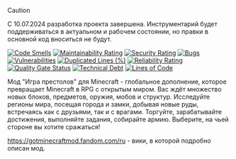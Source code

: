 > [!CAUTION]
> С 10.07.2024 разработка проекта завершена. Инструментарий будет поддерживаться в актуальном и рабочем состоянии, но
> правки в основной код вноситься не будут.

[![Code Smells][code_smells_badge]][code_smells_link]
[![Maintainability Rating][maintainability_rating_badge]][maintainability_rating_link]
[![Security Rating][security_rating_badge]][security_rating_link]
[![Bugs][bugs_badge]][bugs_link]
[![Vulnerabilities][vulnerabilities_badge]][vulnerabilities_link]
[![Duplicated Lines (%)][duplicated_lines_density_badge]][duplicated_lines_density_link]
[![Reliability Rating][reliability_rating_badge]][reliability_rating_link]
[![Quality Gate Status][quality_gate_status_badge]][quality_gate_status_link]
[![Technical Debt][technical_debt_badge]][technical_debt_link]
[![Lines of Code][lines_of_code_badge]][lines_of_code_link]

Мод "Игра престолов" для Minecraft - глобальное дополнение, которое превращает Minecraft в RPG c открытым миром. Вас
ждёт множество новых блоков, предметов, оружия, мобов и структур. Исследуйте регионы мира, посещая города и замки,
добывая новые руды, встречаясь как с друзьями, так и с врагами. Торгуйте, зарабатывайте достижения, выполняйте задания,
собирайте армию. Выберите, на чьей стороне вы хотите сражаться!

https://gotminecraftmod.fandom.com/ru - вики, в которой подробно описан мод.

<!----------------------------------------------------------------------------->

[code_smells_badge]: https://sonarcloud.io/api/project_badges/measure?project=Hummel009_Game-of-Thrones&metric=code_smells

[code_smells_link]: https://sonarcloud.io/summary/overall?id=Hummel009_Game-of-Thrones

[maintainability_rating_badge]: https://sonarcloud.io/api/project_badges/measure?project=Hummel009_Game-of-Thrones&metric=sqale_rating

[maintainability_rating_link]: https://sonarcloud.io/summary/overall?id=Hummel009_Game-of-Thrones

[security_rating_badge]: https://sonarcloud.io/api/project_badges/measure?project=Hummel009_Game-of-Thrones&metric=security_rating

[security_rating_link]: https://sonarcloud.io/summary/overall?id=Hummel009_Game-of-Thrones

[bugs_badge]: https://sonarcloud.io/api/project_badges/measure?project=Hummel009_Game-of-Thrones&metric=bugs

[bugs_link]: https://sonarcloud.io/summary/overall?id=Hummel009_Game-of-Thrones

[vulnerabilities_badge]: https://sonarcloud.io/api/project_badges/measure?project=Hummel009_Game-of-Thrones&metric=vulnerabilities

[vulnerabilities_link]: https://sonarcloud.io/summary/overall?id=Hummel009_Game-of-Thrones

[duplicated_lines_density_badge]: https://sonarcloud.io/api/project_badges/measure?project=Hummel009_Game-of-Thrones&metric=duplicated_lines_density

[duplicated_lines_density_link]: https://sonarcloud.io/summary/overall?id=Hummel009_Game-of-Thrones

[reliability_rating_badge]: https://sonarcloud.io/api/project_badges/measure?project=Hummel009_Game-of-Thrones&metric=reliability_rating

[reliability_rating_link]: https://sonarcloud.io/summary/overall?id=Hummel009_Game-of-Thrones

[quality_gate_status_badge]: https://sonarcloud.io/api/project_badges/measure?project=Hummel009_Game-of-Thrones&metric=alert_status

[quality_gate_status_link]: https://sonarcloud.io/summary/overall?id=Hummel009_Game-of-Thrones

[technical_debt_badge]: https://sonarcloud.io/api/project_badges/measure?project=Hummel009_Game-of-Thrones&metric=sqale_index

[technical_debt_link]: https://sonarcloud.io/summary/overall?id=Hummel009_Game-of-Thrones

[lines_of_code_badge]: https://sonarcloud.io/api/project_badges/measure?project=Hummel009_Game-of-Thrones&metric=ncloc

[lines_of_code_link]: https://sonarcloud.io/summary/overall?id=Hummel009_Game-of-Thrones

